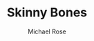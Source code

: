 ---
title: "Skinny Bones"
github: https://github.com/mmistakes/jekyll-theme-skinny-bones
demo: https://mmistakes.github.io/jekyll-theme-skinny-bones/
author: Michael Rose
ssg:
  - Jekyll
cms:
  - NoCms
---